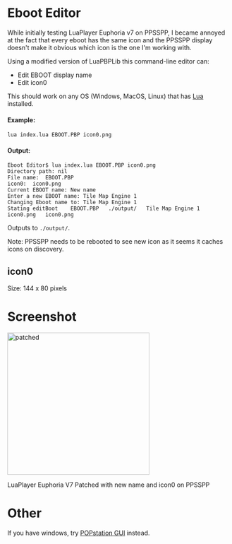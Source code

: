 # Eboot Editor

While initially testing LuaPlayer Euphoria v7 on PPSSPP, I became annoyed at the fact that every eboot has the same icon and the PPSSPP display doesn't make it obvious which icon is the one I'm working with.

Using a modified version of LuaPBPLib this command-line editor can:

- Edit EBOOT display name
- Edit icon0

This should work on any OS (Windows, MacOS, Linux) that has [Lua](https://www.lua.org) installed.

#### Example:

```
lua index.lua EBOOT.PBP icon0.png 
```

#### Output:

```
Eboot Editor$ lua index.lua EBOOT.PBP icon0.png 
Directory path:	nil
File name:	EBOOT.PBP
icon0:	icon0.png
Current EBOOT name:	New name
Enter a new EBOOT name: Tile Map Engine 1
Changing Eboot name to: Tile Map Engine 1
Stating editBoot	EBOOT.PBP	./output/	Tile Map Engine 1	icon0.png	icon0.png
```

Outputs to `./output/`.

Note: PPSSPP needs to be rebooted to see new icon as it seems it caches icons on discovery.

## icon0

Size: 144 x 80 pixels

# Screenshot

<img width="322" alt="patched" src="https://user-images.githubusercontent.com/950825/229311749-7cf9a713-2b9d-4b40-b5ea-d0edf962a002.png">

LuaPlayer Euphoria V7 Patched with new name and icon0 on PPSSPP

# Other

If you have windows, try [POPstation GUI](https://wololo.net/downloads/index.php/download/8163) instead.
